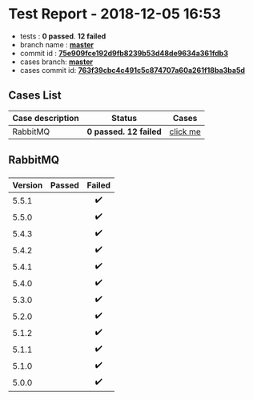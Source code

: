 # Test Report - 2018-12-05 16:53

- tests  : **0 passed**. **12 failed**
- branch name : **[master](https://github.com/apache/incubator-skywalking/tree/master)**
- commit id : **[75e909fce192d9fb8239b53d48de9634a361fdb3](https://github.com/apache/incubator-skywalking/commit/75e909fce192d9fb8239b53d48de9634a361fdb3)**
- cases branch: **[master](https://github.com/SkywalkingTest/skywalking-autotest-scenarios/tree/master)**
- cases commit id: **[763f39cbc4c491c5c874707a60a261f18ba3ba5d](https://github.com/SkywalkingTest/skywalking-autotest-scenarios/commit/763f39cbc4c491c5c874707a60a261f18ba3ba5d)**

## Cases List

| Case description | Status | Cases|
|:-----|:-----:|:-----:|
|RabbitMQ| **0 passed. 12 failed**| [click me](#rabbitmq) |

## RabbitMQ

### 
|  Version     | Passed | Failed|
|:------------- |:-------:|:-----:|
| 5.5.1  | |:heavy_check_mark:|
| 5.5.0  | |:heavy_check_mark:|
| 5.4.3  | |:heavy_check_mark:|
| 5.4.2  | |:heavy_check_mark:|
| 5.4.1  | |:heavy_check_mark:|
| 5.4.0  | |:heavy_check_mark:|
| 5.3.0  | |:heavy_check_mark:|
| 5.2.0  | |:heavy_check_mark:|
| 5.1.2  | |:heavy_check_mark:|
| 5.1.1  | |:heavy_check_mark:|
| 5.1.0  | |:heavy_check_mark:|
| 5.0.0  | |:heavy_check_mark:|

